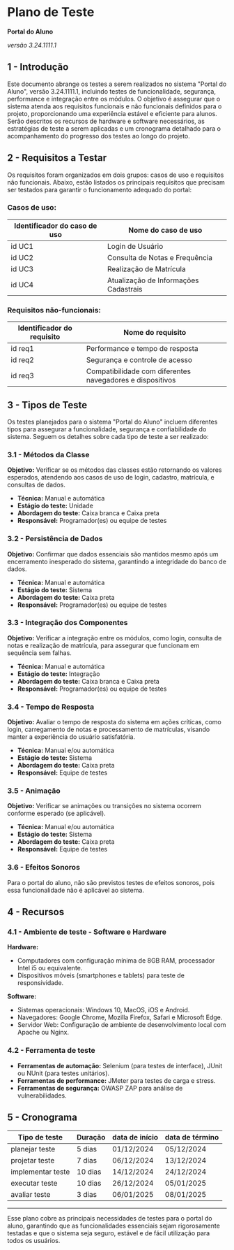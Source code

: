 
# Plano de Teste

**Portal do Aluno**

*versão 3.24.1111.1*

## 1 - Introdução

Este documento abrange os testes a serem realizados no sistema "Portal do Aluno", versão 3.24.1111.1, incluindo testes de funcionalidade, segurança, performance e integração entre os módulos. O objetivo é assegurar que o sistema atenda aos requisitos funcionais e não funcionais definidos para o projeto, proporcionando uma experiência estável e eficiente para alunos. Serão descritos os recursos de hardware e software necessários, as estratégias de teste a serem aplicadas e um cronograma detalhado para o acompanhamento do progresso dos testes ao longo do projeto.

## 2 - Requisitos a Testar

Os requisitos foram organizados em dois grupos: casos de uso e requisitos não funcionais. Abaixo, estão listados os principais requisitos que precisam ser testados para garantir o funcionamento adequado do portal:

### Casos de uso:

Identificador do caso de uso | Nome do caso de uso
-----------------------------|---------------------
id UC1                       | Login de Usuário
id UC2                       | Consulta de Notas e Frequência
id UC3                       | Realização de Matrícula
id UC4                       | Atualização de Informações Cadastrais

### Requisitos não-funcionais:

Identificador do requisito   | Nome do requisito
-----------------------------|---------------------
id req1                      | Performance e tempo de resposta
id req2                      | Segurança e controle de acesso
id req3                      | Compatibilidade com diferentes navegadores e dispositivos

## 3 - Tipos de Teste

Os testes planejados para o sistema "Portal do Aluno" incluem diferentes tipos para assegurar a funcionalidade, segurança e confiabilidade do sistema. Seguem os detalhes sobre cada tipo de teste a ser realizado:

### 3.1 - Métodos da Classe 

**Objetivo:** Verificar se os métodos das classes estão retornando os valores esperados, atendendo aos casos de uso de login, cadastro, matrícula, e consultas de dados.

- **Técnica:** Manual e automática
- **Estágio do teste:** Unidade
- **Abordagem do teste:** Caixa branca e Caixa preta
- **Responsável:** Programador(es) ou equipe de testes

### 3.2 - Persistência de Dados

**Objetivo:** Confirmar que dados essenciais são mantidos mesmo após um encerramento inesperado do sistema, garantindo a integridade do banco de dados.

- **Técnica:** Manual e automática
- **Estágio do teste:** Sistema
- **Abordagem do teste:** Caixa preta
- **Responsável:** Programador(es) ou equipe de testes

### 3.3 - Integração dos Componentes

**Objetivo:** Verificar a integração entre os módulos, como login, consulta de notas e realização de matrícula, para assegurar que funcionam em sequência sem falhas.

- **Técnica:** Manual e automática
- **Estágio do teste:** Integração
- **Abordagem do teste:** Caixa branca e Caixa preta
- **Responsável:** Programador(es) ou equipe de testes

### 3.4 - Tempo de Resposta

**Objetivo:** Avaliar o tempo de resposta do sistema em ações críticas, como login, carregamento de notas e processamento de matrículas, visando manter a experiência do usuário satisfatória.

- **Técnica:** Manual e/ou automática
- **Estágio do teste:** Sistema
- **Abordagem do teste:** Caixa preta
- **Responsável:** Equipe de testes

### 3.5 - Animação

**Objetivo:** Verificar se animações ou transições no sistema ocorrem conforme esperado (se aplicável).

- **Técnica:** Manual e/ou automática
- **Estágio do teste:** Sistema
- **Abordagem do teste:** Caixa preta
- **Responsável:** Equipe de testes

### 3.6 - Efeitos Sonoros

Para o portal do aluno, não são previstos testes de efeitos sonoros, pois essa funcionalidade não é aplicável ao sistema.

## 4 - Recursos

### 4.1 - Ambiente de teste - Software e Hardware

**Hardware:**
- Computadores com configuração mínima de 8GB RAM, processador Intel i5 ou equivalente.
- Dispositivos móveis (smartphones e tablets) para teste de responsividade.

**Software:**
- Sistemas operacionais: Windows 10, MacOS, iOS e Android.
- Navegadores: Google Chrome, Mozilla Firefox, Safari e Microsoft Edge.
- Servidor Web: Configuração de ambiente de desenvolvimento local com Apache ou Nginx.

### 4.2 - Ferramenta de teste

- **Ferramentas de automação:** Selenium (para testes de interface), JUnit ou NUnit (para testes unitários).
- **Ferramentas de performance:** JMeter para testes de carga e stress.
- **Ferramentas de segurança:** OWASP ZAP para análise de vulnerabilidades.

## 5 - Cronograma

Tipo de teste      | Duração | data de início | data de término
-------------------|---------|----------------|-----------------
planejar teste     | 5 dias  | 01/12/2024     | 05/12/2024
projetar teste     | 7 dias  | 06/12/2024     | 13/12/2024
implementar teste  | 10 dias | 14/12/2024     | 24/12/2024
executar teste     | 10 dias | 26/12/2024     | 05/01/2025
avaliar teste      | 3 dias  | 06/01/2025     | 08/01/2025

---

Esse plano cobre as principais necessidades de testes para o portal do aluno, garantindo que as funcionalidades essenciais sejam rigorosamente testadas e que o sistema seja seguro, estável e de fácil utilização para todos os usuários.